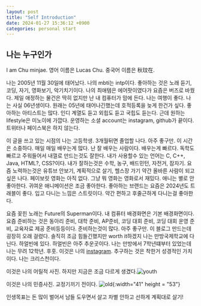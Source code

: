 ```yaml
---
layout: post
title: "Self Introduction"
date: 2024-01-27 15:36:12 +0900
categories: personal start
---
```


## 나는 누구인가

I am Chu minjae. 영어 이름은 Lucas Chu. 중국어 이름은 秋玟在.

나는 2005년 11월 30일에 태어났다. 나의 mbti는 intp이다. 좋아하는 것은 노래 듣기, 코딩, 자기, 영화보기, 악기치기이다. 나의 최애템은 에어팟이였다가 요즘은 버즈로 바꿨다. 제일 애정하는 물건은 딱히 없지만 난 내 컴퓨터가 맘에 든다. 나는 여행이 좋다. 나는 사실 06년생이다. 원래는 05년에 태어나긴했는데 호적등록을 늦게 한건가 싶다. 좋아하는 아티스트는 많다. 인디 계열도 듣고 외힙도 듣고 국힙도 듣는다. 근데 원하는 lifestyle은 미노이에 가깝다. 운영하는 소셜 account는 instagram, github가 끝이다. 트위터나 페이스북은 하지 않는다.

이 글을 쓰고 있는 시점의 나는 고등학생. 3개월뒤면 졸업할 나다. 아주 좋구만. 이 시간은 소중하다. 매일 매일 배우는게 많다. 난 잘 배우는 사람이다. 배우는게 빠르다. 독학도 빠르고 주워들어서 내껄로 만드는것도 잘한다. 내가 사용할수 있는 언어는 C, C++, Java, HTML?, CSS?이다. 내가 잘하는것은 수학, 농구, 배드민턴, 자전거, 잠자기. 요즘 노력하는것은 유튜브 안보기, 계획적으로 살기, 헬스장 가기 약간 올바른 사람이 되고 싶은 나다. 페이보릿 영화는 아직 없다. 그냥 뭐 영화는 영화로서 재밌다. 애니는 별로 안 좋아한다. 귀여운 애니메이션은 조금 좋아한다. 좋아하는 브랜드는 요즘은 2024년도 트래블이 좋다. 입고 다니는 느낌은 스트릿이다. 약간 편하고 후줄근하게 다니는걸 좋아한다.

요즘 꽂힌 노래는 Future의 Superman이다. 내 컴퓨터 배경화면은 기본 배경화면이다. 요즘 준비하는 것은 동아리 준비, 대학 준비, AP준비, 코딩 대회 준비, 코딩 대회 운영 준비, 교육자료 제공 준비등등이다. 준비하는것이 많다. 아주 좋구만. 이 블로그 만드는데 굉장히 오래 걸렸다. 솔직히 조금 힘들긴했지만 worth it하겠지
나는 만방국제학교에 다닌다. 하얼빈에 있다. 하얼빈은 아주 추운곳이다. 나는 만방에서 7학년떄부터 있었는데 나는 무려 12학년. 후훗. 이것은 나의 [instagram]. 추구하는 것은 착한거 성경적인 가치이다. 나는 크리스천이다.

이것은 나의 어릴적 사진. 하지만 지금은 조금 다르게 생겼다.![youth](https://github.com/chuminjae/chuminjae.github.io/assets/77494039/7ba13c22-006c-428a-9594-4e5e3f9afec2)

이것은 나의 민증사진. 교정기끼기 전이다. ![old](https://github.com/chuminjae/chuminjae.github.io/assets/77494039/744d610b-eec0-410d-bded-611e0bb8750f){:width="41" height = "53"}

인생목표는 돈 많이 벌어서 남들 도우면서 살고 차별 안하고 선하게 계획대로 살기!

[instagram]: https://www.instagram.com/c_vgvrthrg/
